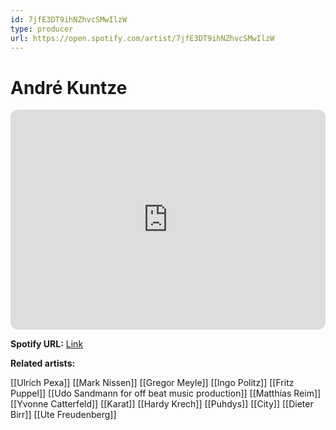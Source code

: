 ```yaml
---
id: 7jfE3DT9ihNZhvcSMwIlzW
type: producer
url: https://open.spotify.com/artist/7jfE3DT9ihNZhvcSMwIlzW
---
```

# André Kuntze

<iframe style="border-radius:12px" src="https://open.spotify.com/embed/artist/7jfE3DT9ihNZhvcSMwIlzW" width="100%" height="352" frameBorder="0" allowfullscreen="" allow="autoplay; clipboard-write; encrypted-media; fullscreen; picture-in-picture" loading="lazy"></iframe>

**Spotify URL:** [Link](https://open.spotify.com/artist/7jfE3DT9ihNZhvcSMwIlzW)

**Related artists:**

[[Ulrich Pexa]]
[[Mark Nissen]]
[[Gregor Meyle]]
[[Ingo Politz]]
[[Fritz Puppel]]
[[Udo Sandmann for off beat music production]]
[[Matthias Reim]]
[[Yvonne Catterfeld]]
[[Karat]]
[[Hardy Krech]]
[[Puhdys]]
[[City]]
[[Dieter Birr]]
[[Ute Freudenberg]]
